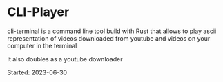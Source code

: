 # CLI-Player

cli-terminal is a command line tool build with Rust that allows to play ascii representation of videos downloaded from youtube and videos on your computer in the terminal

It also doubles as a youtube downloader

Started: 2023-06-30